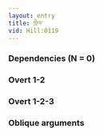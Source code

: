 ```yaml
---
layout: entry
title: ཁྲེལ་
vid: Hill:0119
---
```

### Dependencies (N = 0)


### Overt 1-2


### Overt 1-2-3


### Oblique arguments
